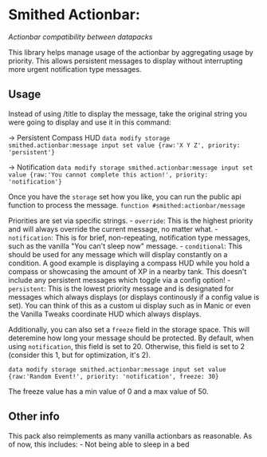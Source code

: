 # Smithed Actionbar:
*Actionbar compatibility between datapacks*

This library helps manage usage of the actionbar by aggregating usage by priority. This allows persistent messages to display without interrupting more urgent notification type messages.

## Usage

Instead of using /title to display the message, take the original string you were going to display and use it in this command:

-> Persistent Compass HUD
`data modify storage smithed.actionbar:message input set value {raw:'X Y Z', priority: 'persistent'}`

-> Notification
`data modify storage smithed.actionbar:message input set value {raw:'You cannot complete this action!', priority: 'notification'}`

Once you have the `storage` set how you like, you can run the public api function to process the message.
`function #smithed:actionbar/message`

Priorities are set via specific strings.
	- `override`: This is the highest priority and will always override the current message, no matter what.
	- `notification`: This is for brief, non-repeating, notification type messages, such as the vanilla "You can't sleep now" message.
	- `conditional`: This should be used for any message which will display constantly on a condition. A good example is displaying a compass HUD while you hold a compass or showcasing the amount of XP in a nearby tank. This doesn't include any persistent messages which toggle via a config option!
	- `persistent`: This is the lowest priority message and is designated for messages which always displays (or displays continously if a config value is set). You can think of this as a custom ui display such as in Manic or even the Vanilla Tweaks coordinate HUD which always displays.

Additionally, you can also set a `freeze` field in the storage space. This will deteremine how long your message should be protected. By default, when using `notification`, this field is set to 20. Otherwise, this field is set to 2 (consider this 1, but for optimization, it's 2).

`data modify storage smithed.actionbar:message input set value {raw:'Random Event!', priority: 'notification', freeze: 30}`

The freeze value has a min value of 0 and a max value of 50.

## Other info

This pack also reimplements as many vanilla actionbars as reasonable. As of now, this includes:
	- Not being able to sleep in a bed
